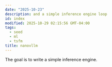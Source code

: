 ```yaml
---
date: "2025-10-23"
description: and a simple inference engine loop
id: index
modified: 2025-10-29 02:15:56 GMT-04:00
tags:
  - seed
  - ml
  - tsfm
title: nanovllm
---
```


The goal is to write a simple inference engine.
